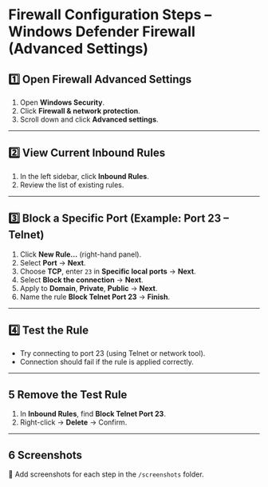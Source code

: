 # Firewall Configuration Steps – Windows Defender Firewall (Advanced Settings)

## 1️⃣ Open Firewall Advanced Settings
1. Open **Windows Security**.
2. Click **Firewall & network protection**.
3. Scroll down and click **Advanced settings**.

---

## 2️⃣ View Current Inbound Rules
1. In the left sidebar, click **Inbound Rules**.
2. Review the list of existing rules.

---

## 3️⃣ Block a Specific Port (Example: Port 23 – Telnet)
1. Click **New Rule…** (right-hand panel).
2. Select **Port** → **Next**.
3. Choose **TCP**, enter `23` in **Specific local ports** → **Next**.
4. Select **Block the connection** → **Next**.
5. Apply to **Domain**, **Private**, **Public** → **Next**.
6. Name the rule **Block Telnet Port 23** → **Finish**.

---

## 4️⃣ Test the Rule
- Try connecting to port 23 (using Telnet or network tool).
- Connection should fail if the rule is applied correctly.

---

## 5 Remove the Test Rule
1. In **Inbound Rules**, find **Block Telnet Port 23**.
2. Right-click → **Delete** → Confirm.

---

## 6 Screenshots
📸 Add screenshots for each step in the `/screenshots` folder.
